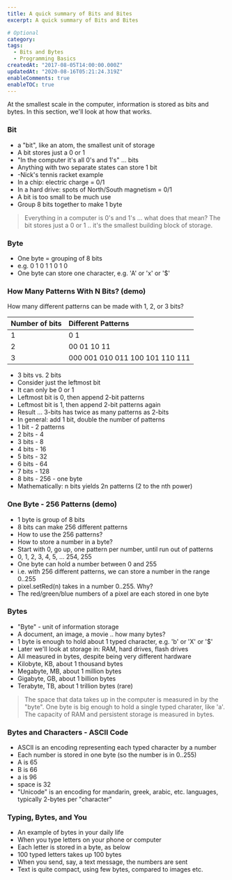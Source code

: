 ```yaml
---
title: A quick summary of Bits and Bites
excerpt: A quick summary of Bits and Bites

# Optional
category:
tags: 
  - Bits and Bytes
  - Programming Basics
createdAt: "2017-08-05T14:00:00.000Z"
updatedAt: "2020-08-16T05:21:24.319Z"
enableComments: true
enableTOC: true
---
```


At the smallest scale in the computer, information is stored as bits and bytes. In this section, we'll look at how that works.

### Bit

- a "bit", like an atom, the smallest unit of storage
- A bit stores just a 0 or 1
- "In the computer it's all 0's and 1's" ... bits
- Anything with two separate states can store 1 bit
- -Nick's tennis racket example
- In a chip: electric charge = 0/1
- In a hard drive: spots of North/South magnetism = 0/1
- A bit is too small to be much use
- Group 8 bits together to make 1 byte

> Everything in a computer is 0's and 1's ... what does that mean? The bit stores just a 0 or 1 .. it's the smallest building block of storage.

### Byte

- One byte = grouping of 8 bits
- e.g. 0 1 0 1 1 0 1 0
- One byte can store one character, e.g. 'A' or 'x' or '$'

### How Many Patterns With N Bits? (demo)

How many different patterns can be made with 1, 2, or 3 bits?

| Number of bits        | Different Patterns
|:-------------|:------------------|
| 1           | 0 1 |
| 2 |  00 01 10 11 |
| 3           |   000 001 010 011 100 101 110 111   |

- 3 bits vs. 2 bits
- Consider just the leftmost bit
- It can only be 0 or 1
- Leftmost bit is 0, then append 2-bit patterns
- Leftmost bit is 1, then append 2-bit patterns again
- Result ... 3-bits has twice as many patterns as 2-bits
- In general: add 1 bit, double the number of patterns
- 1 bit - 2 patterns
- 2 bits - 4
- 3 bits - 8
- 4 bits - 16
- 5 bits - 32
- 6 bits - 64
- 7 bits - 128
- 8 bits - 256 - one byte
- Mathematically: n bits yields 2n patterns (2 to the nth power)

### One Byte - 256 Patterns (demo)

- 1 byte is group of 8 bits
- 8 bits can make 256 different patterns
- How to use the 256 patterns?
- How to store a number in a byte?
- Start with 0, go up, one pattern per number, until run out of patterns
- 0, 1, 2, 3, 4, 5, ... 254, 255
- One byte can hold a number between 0 and 255
- i.e. with 256 different patterns, we can store a number in the range 0..255
- pixel.setRed(n) takes in a number 0..255. Why?
- The red/green/blue numbers of a pixel are each stored in one byte

### Bytes

- "Byte" - unit of information storage
- A document, an image, a movie .. how many bytes?
- 1 byte is enough to hold about 1 typed character, e.g. 'b' or 'X' or '$'
- Later we'll look at storage in: RAM, hard drives, flash drives
- All measured in bytes, despite being very different hardware
- Kilobyte, KB, about 1 thousand bytes
- Megabyte, MB, about 1 million bytes
- Gigabyte, GB, about 1 billion bytes
- Terabyte, TB, about 1 trillion bytes (rare)

> The space that data takes up in the computer is measured in by the "byte". One byte is big enough to hold a single typed charater, like 'a'. The capacity of RAM and persistent storage is measured in bytes.

### Bytes and Characters - ASCII Code

- ASCII is an encoding representing each typed character by a number
- Each number is stored in one byte (so the number is in 0..255)
- A is 65
- B is 66
- a is 96
- space is 32
- "Unicode" is an encoding for mandarin, greek, arabic, etc. languages, typically 2-bytes per "character"

### Typing, Bytes, and You

- An example of bytes in your daily life
- When you type letters on your phone or computer
- Each letter is stored in a byte, as below
- 100 typed letters takes up 100 bytes
- When you send, say, a text message, the numbers are sent
- Text is quite compact, using few bytes, compared to images etc.

<asset src="articles/bits-and-bytes/hardware-letter-byte.jpg" name="Hardware letter byte" newline></asset>
